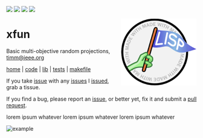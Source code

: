 <img src="https://img.shields.io/badge/tests-passing-green"> <img 
src="https://img.shields.io/badge/sbcl-2.3-orange"> <img 
src="https://img.shields.io/badge/purpose-se--ai-pink"> <img 
src="https://img.shields.io/badge/platform-osx,linux-9cf">

<img align=right width=200 src="/etc/img/logo.png">

# xfun
Basic multi-objective random projections, timm@ieee.org   

[home](http://tiny.cc/xfun) |
[code](#file-code-lisp) |
[lib](#file-lib-lisp) |
[tests](#file-tests-lisp) |
[makefile](#file-makefile) 



If you take [issue][issues] with any [issues][issues]
I [issued][issues], grab a tissue.

If you find a bug, please report an [issue][issues], or better yet,
fix it and submit a [pull request][pulls].


lorem ipsum whatever lorem ipsum whatever lorem ipsum whatever 

![example]


[example]: https://blog.apify.com/content/images/2022/11/lisp_logo.png  "example image"
[issues]:  https://github.com/grantwinney/BlogCodeSamples/issues
[pulls]:   https://github.com/grantwinney/BlogCodeSamples/pulls
